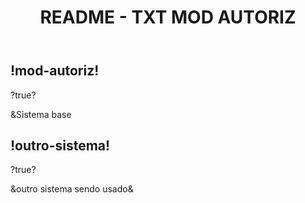 <header>
  <h1 class="titulo-principal">README - TXT MOD AUTORIZ</h1>
</header>

<div class="sis-test preparativos">
  <h2>!mod-autoriz!</h2>
  <p>?true?</p>
  <p>&Sistema base</p>
</div>

<div class="outro sistema">
  <h2>!outro-sistema!</h2>
  <p>?true?</p>
  <p>&outro sistema sendo usado&</p>
</div>

